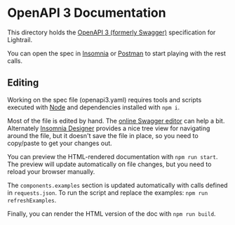 # OpenAPI 3 Documentation

This directory holds the [OpenAPI 3 (formerly Swagger)](https://swagger.io/docs/specification/about/) specification for Lightrail.

You can open the spec in [Insomnia](https://support.insomnia.rest/article/52-importing-and-exporting-data) or [Postman](https://learning.postman.com/docs/integrations/available-integrations/working-with-openAPI/) to start playing with the rest calls.

## Editing

Working on the spec file (openapi3.yaml) requires tools and scripts executed with [Node](https://nodejs.org/en/) and dependencies installed with `npm i`.

Most of the file is edited by hand.  The [online Swagger editor](https://editor.swagger.io/) can help a bit.  Alternately [Insomnia Designer](https://insomnia.rest/) provides a nice tree view for navigating around the file, but it doesn't save the file in place, so you need to copy/paste to get your changes out.

You can preview the HTML-rendered documentation with `npm run start`.  The preview will update automatically on file changes, but you need to reload your browser manually.

The `components.examples` section is updated automatically with calls defined in `requests.json`.  To run the script and replace the examples: `npm run refreshExamples`.

Finally, you can render the HTML version of the doc with `npm run build`.
